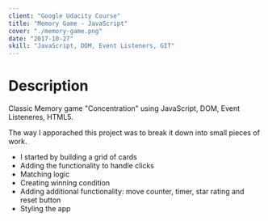 ```yaml
---
client: "Google Udacity Course"
title: "Memory Game - JavaScript"
cover: "./memory-game.png"
date: "2017-10-27"
skill: "JavaScript, DOM, Event Listeners, GIT"
---
```

# Description

Classic Memory game "Concentration" using JavaScript, DOM, Event Listeneres, HTML5.

The way I apporached this project was to break it down into small pieces of work.
- I started by building a grid of cards
- Adding the functionality to handle clicks
- Matching logic
- Creating winning condition
- Adding additional functionality: move counter, timer, star rating and reset button
- Styling the app